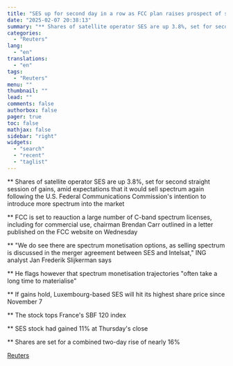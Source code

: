 ```yaml
---
title: "SES up for second day in a row as FCC plan raises prospect of selling spectrum again"
date: "2025-02-07 20:38:13"
summary: "** Shares of satellite operator SES are up 3.8%, set for second straight session of gains, amid expectations that it would sell spectrum again following the U.S. Federal Communications Commission's intention to introduce more spectrum into the market** FCC is set to reauction a large number of C-band spectrum licenses,..."
categories:
  - "Reuters"
lang:
  - "en"
translations:
  - "en"
tags:
  - "Reuters"
menu: ""
thumbnail: ""
lead: ""
comments: false
authorbox: false
pager: true
toc: false
mathjax: false
sidebar: "right"
widgets:
  - "search"
  - "recent"
  - "taglist"
---
```


\*\* Shares of satellite operator SES are up 3.8%, set for second straight session of gains, amid expectations that it would sell spectrum again following the U.S. Federal Communications Commission's intention to introduce more spectrum into the market

\*\* FCC is set to reauction a large number of C-band spectrum licenses, including for commercial use, chairman Brendan Carr outlined in a letter published on the FCC website on Wednesday

\*\* "We do see there are spectrum monetisation options, as selling spectrum is discussed in the merger agreement between SES and Intelsat," ING analyst Jan Frederik Slijkerman says

\*\* He flags however that spectrum monetisation trajectories "often take a long time to materialise"

\*\* If gains hold, Luxembourg-based SES will hit its highest share price since November 7

\*\* The stock tops France's SBF 120 index

\*\* SES stock had gained 11% at Thursday's close

\*\* Shares are set for a combined two-day rise of nearly 16%

[Reuters](https://www.tradingview.com/news/reuters.com,2025:newsml_L8N3OY12C:0-ses-up-for-second-day-in-a-row-as-fcc-plan-raises-prospect-of-selling-spectrum-again/)
